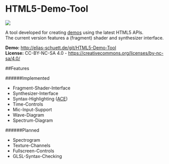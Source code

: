 HTML5-Demo-Tool
===============

![](https://i.imgur.com/jYvbNq7.png)

A tool developed for creating [demos](https://en.wikipedia.org/wiki/Demo_(computer_programming)) using the latest HTML5 APIs.  
The current version features a (fragment) shader and synthesizer interface.

**Demo:** http://elias-schuett.de/git/HTML5-Demo-Tool  
**License:** CC-BY-NC-SA 4.0 - https://creativecommons.org/licenses/by-nc-sa/4.0/

##Features

######Implemented
* Fragment-Shader-Interface
* Synthesizer-Interface
* Syntax-Highlighting ([ACE](https://github.com/ajaxorg/ace))
* Time-Controls
* Mic-Input-Support
* Wave-Diagram
* Spectrum-Diagram

######Planned
* Spectrogram
* Texture-Channels
* Fullscreen-Controls
* GLSL-Syntax-Checking
